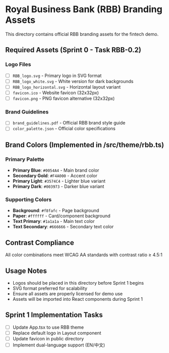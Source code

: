 # Royal Business Bank (RBB) Branding Assets

This directory contains official RBB branding assets for the fintech demo.

## Required Assets (Sprint 0 - Task RBB-0.2)

### Logo Files
- [ ] `RBB_logo.svg` - Primary logo in SVG format
- [ ] `RBB_logo_white.svg` - White version for dark backgrounds  
- [ ] `RBB_logo_horizontal.svg` - Horizontal layout variant
- [ ] `favicon.ico` - Website favicon (32x32px)
- [ ] `favicon.png` - PNG favicon alternative (32x32px)

### Brand Guidelines
- [ ] `brand_guidelines.pdf` - Official RBB brand style guide
- [ ] `color_palette.json` - Official color specifications

## Brand Colors (Implemented in /src/theme/rbb.ts)

### Primary Palette
- **Primary Blue**: `#0054A4` - Main brand color
- **Secondary Gold**: `#F4A000` - Accent color
- **Primary Light**: `#3574C4` - Lighter blue variant
- **Primary Dark**: `#003973` - Darker blue variant

### Supporting Colors
- **Background**: `#f8fafc` - Page background
- **Paper**: `#ffffff` - Card/component background
- **Text Primary**: `#1a1a1a` - Main text color
- **Text Secondary**: `#666666` - Secondary text color

## Contrast Compliance
All color combinations meet WCAG AA standards with contrast ratio ≥ 4.5:1

## Usage Notes
- Logos should be placed in this directory before Sprint 1 begins
- SVG format preferred for scalability
- Ensure all assets are properly licensed for demo use
- Assets will be imported into React components during Sprint 1

## Sprint 1 Implementation Tasks
- [ ] Update App.tsx to use RBB theme
- [ ] Replace default logo in Layout component
- [ ] Update favicon in public directory
- [ ] Implement dual-language support (EN/中文) 